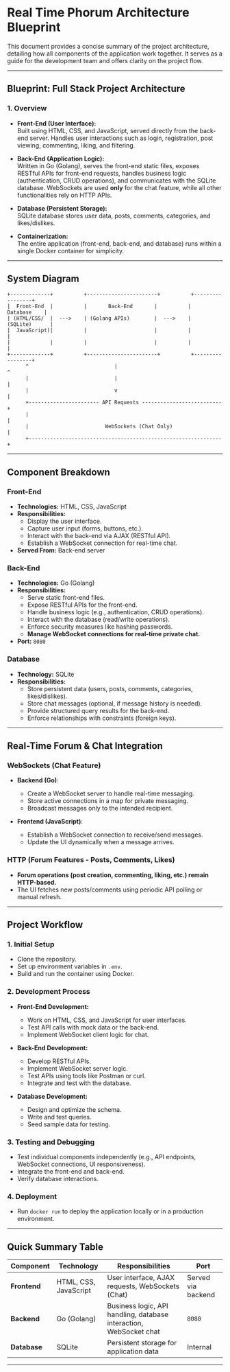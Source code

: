 # **Real Time Phorum Architecture Blueprint**

This document provides a concise summary of the project architecture, detailing how all components of the application work together. It serves as a guide for the development team and offers clarity on the project flow.

---

## **Blueprint: Full Stack Project Architecture**

### **1. Overview**
- **Front-End (User Interface):**  
  Built using HTML, CSS, and JavaScript, served directly from the back-end server. Handles user interactions such as login, registration, post viewing, commenting, liking, and filtering.

- **Back-End (Application Logic):**  
  Written in Go (Golang), serves the front-end static files, exposes RESTful APIs for front-end requests, handles business logic (authentication, CRUD operations), and communicates with the SQLite database. WebSockets are used **only** for the chat feature, while all other functionalities rely on HTTP APIs.

- **Database (Persistent Storage):**  
  SQLite database stores user data, posts, comments, categories, and likes/dislikes.

- **Containerization:**  
  The entire application (front-end, back-end, and database) runs within a single Docker container for simplicity.

---

## **System Diagram**

```plaintext
+-------------+          +-----------------------+          +-----------------+
|  Front-End  |          |       Back-End       |          |     Database    |
| (HTML/CSS/  |  --->    | (Golang APIs)        |  --->    |   (SQLite)      |
|  JavaScript)|          |                      |          |                 |
|             |          |                      |          |                 |
+-------------+          +-----------------------+          +-----------------+
      ^                            |                                  ^
      |                            |                                  |
      |                            v                                  |
      +----------------------- API Requests --------------------------+
      |                                                               |
      |                         WebSockets (Chat Only)                |
      +---------------------------------------------------------------+
```

---

## **Component Breakdown**

### **Front-End**
- **Technologies:** HTML, CSS, JavaScript
- **Responsibilities:**
  - Display the user interface.
  - Capture user input (forms, buttons, etc.).
  - Interact with the back-end via AJAX (RESTful API).
  - Establish a WebSocket connection for real-time chat.
- **Served From:** Back-end server

### **Back-End**
- **Technologies:** Go (Golang)
- **Responsibilities:**
  - Serve static front-end files.
  - Expose RESTful APIs for the front-end.
  - Handle business logic (e.g., authentication, CRUD operations).
  - Interact with the database (read/write operations).
  - Enforce security measures like hashing passwords.
  - **Manage WebSocket connections for real-time private chat.**
- **Port:** `8080`

### **Database**
- **Technology:** SQLite
- **Responsibilities:**
  - Store persistent data (users, posts, comments, categories, likes/dislikes).
  - Store chat messages (optional, if message history is needed).
  - Provide structured query results for the back-end.
  - Enforce relationships with constraints (foreign keys).

---

## **Real-Time Forum & Chat Integration**

### **WebSockets (Chat Feature)**
- **Backend (Go)**:
  - Create a WebSocket server to handle real-time messaging.
  - Store active connections in a map for private messaging.
  - Broadcast messages only to the intended recipient.

- **Frontend (JavaScript)**:
  - Establish a WebSocket connection to receive/send messages.
  - Update the UI dynamically when a message arrives.

### **HTTP (Forum Features - Posts, Comments, Likes)**
- **Forum operations (post creation, commenting, liking, etc.) remain HTTP-based.**
- The UI fetches new posts/comments using periodic API polling or manual refresh.

---

## **Project Workflow**

### **1. Initial Setup**
- Clone the repository.
- Set up environment variables in `.env`.
- Build and run the container using Docker.

### **2. Development Process**
- **Front-End Development:**
  - Work on HTML, CSS, and JavaScript for user interfaces.
  - Test API calls with mock data or the back-end.
  - Implement WebSocket client logic for chat.

- **Back-End Development:**
  - Develop RESTful APIs.
  - Implement WebSocket server logic.
  - Test APIs using tools like Postman or curl.
  - Integrate and test with the database.

- **Database Development:**
  - Design and optimize the schema.
  - Write and test queries.
  - Seed sample data for testing.

### **3. Testing and Debugging**
- Test individual components independently (e.g., API endpoints, WebSocket connections, UI responsiveness).
- Integrate the front-end and back-end.
- Verify database interactions.

### **4. Deployment**
- Run `docker run` to deploy the application locally or in a production environment.

---

## **Quick Summary Table**


| **Component**   | **Technology**           | **Responsibilities**                                   | **Port** |
|----------------|-------------------------|-------------------------------------------------------|----------|
| **Frontend**   | HTML, CSS, JavaScript    | User interface, AJAX requests, WebSockets (Chat)      | Served via backend |
| **Backend**    | Go (Golang)              | Business logic, API handling, database interaction, WebSocket chat | `8080`   |
| **Database**   | SQLite                   | Persistent storage for application data               | Internal |

---

